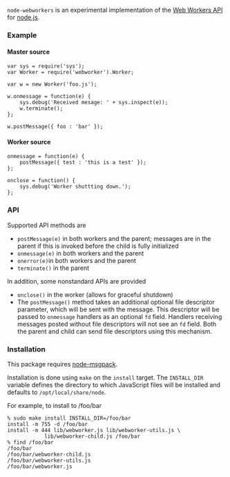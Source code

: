 `node-webworkers` is an experimental implementation of the [Web Workers
API](http://www.whatwg.org/specs/web-workers/current-work/) for
[node.js](http://nodejs.org).

### Example

#### Master source

    var sys = require('sys');
    var Worker = require('webworker').Worker;
    
    var w = new Worker('foo.js');
    
    w.onmessage = function(e) {
        sys.debug('Received mesage: ' + sys.inspect(e));
        w.terminate();
    };
    
    w.postMessage({ foo : 'bar' });

#### Worker source

    onmessage = function(e) {
        postMessage({ test : 'this is a test' });
    };
    
    onclose = function() {
        sys.debug('Worker shuttting down.');
    };

### API

Supported API methods are

   * `postMessage(e)` in both workers and the parent; messages are in the
     parent if this is invoked before the child is fully initialized
   * `onmessage(e)` in both workers and the parent
   * `onerror(e)`in both workers and the parent
   * `terminate()` in the parent

In addition, some nonstandard APIs are provided

   * `onclose()` in the worker (allows for graceful shutdown)
   * The `postMessage()` method takes an additional optional file descriptor parameter, which
     will be sent with the message. This descriptor will be passed to
     `onmessage` handlers as an optional `fd` field. Handlers receiving
     messages posted without file descriptors will not see an `fd` field. Both
     the parent and child can send file descriptors using this mechanism.

### Installation

This package requires [node-msgpack](http://github.com/pgriess/node-msgpack).

Installation is done using `make` on the `install` target. The `INSTALL_DIR`
variable defines the directory to which JavaScript files will be installed and
defaults to `/opt/local/share/node`.

For example, to install to /foo/bar

    % sudo make install INSTALL_DIR=/foo/bar
    install -m 755 -d /foo/bar
    install -m 444 lib/webworker.js lib/webworker-utils.js \
                lib/webworker-child.js /foo/bar
    % find /foo/bar
    /foo/bar
    /foo/bar/webworker-child.js
    /foo/bar/webworker-utils.js
    /foo/bar/webworker.js
